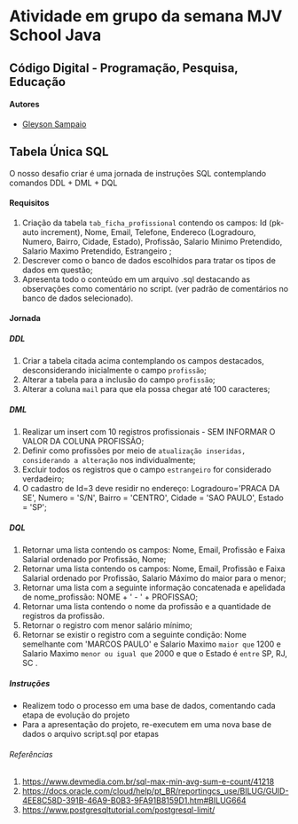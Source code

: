 # Atividade em grupo da semana MJV School Java

## Código Digital - Programação, Pesquisa, Educação

#### Autores
- [Gleyson Sampaio](https://github.com/glysns)

## Tabela Única SQL
O nosso desafio criar é uma jornada de instruções SQL contemplando comandos DDL + DML + DQL

#### Requisitos
1. Criação da tabela `tab_ficha_profissional` contendo os campos: Id (pk-auto increment), Nome, Email, Telefone, Endereco (Logradouro, Numero, Bairro, Cidade, Estado), Profissão, Salario Minimo Pretendido, Salario Maximo Pretendido, Estrangeiro ;
1. Descrever como o banco de dados escolhidos para tratar os tipos de dados em questão;
1. Apresenta todo o conteúdo em um arquivo .sql destacando as observações como comentário no script. (ver padrão de comentários no banco de dados selecionado).

#### Jornada

##### DDL

1. Criar a tabela citada acima contemplando os campos destacados, desconsiderando inicialmente o campo `profissão`;
1. Alterar a tabela para a inclusão do campo `profissão`;
1. Alterar a coluna `mail` para que ela possa chegar até 100 caracteres;

##### DML

1. Realizar um insert com 10 registros profissionais - SEM INFORMAR O VALOR DA COLUNA PROFISSÃO;
1. Definir como profissões por meio de `atualização inseridas, considerando a alteração` nos individualmente;
1. Excluir todos os registros que o campo `estrangeiro` for considerado verdadeiro;
1. O cadastro de Id=3 deve residir no endereço: Logradouro='PRACA DA SE', Numero = 'S/N', Bairro = 'CENTRO', Cidade = 'SAO PAULO', Estado = 'SP';

##### DQL

1. Retornar uma lista contendo os campos: Nome, Email, Profissão e Faixa Salarial ordenado por Profissão, Nome;
1. Retornar uma lista contendo os campos: Nome, Email, Profissão e Faixa Salarial ordenado por Profissão, Salario Máximo do maior para o menor;
1. Retornar uma lista com a seguinte informação concatenada e apelidada de nome_profissão: NOME + ' - ' + PROFISSAO;
1. Retornar uma lista contendo o nome da profissão e a quantidade de registros da profissão.
1. Retornar o registro com menor salário mínimo;
1. Retornar se existir o registro com a seguinte condição: Nome semelhante com 'MARCOS PAULO' e Salario Maximo `maior que` 1200 e Salario Maximo `menor ou igual que` 2000 e que o Estado é `entre` SP, RJ, SC .

##### Instruções

- Realizem todo o processo em uma base de dados, comentando cada etapa de evolução do projeto
- Para a apresentação do projeto, re-executem em uma nova base de dados o arquivo script.sql por etapas


###### Referências

1. https://www.devmedia.com.br/sql-max-min-avg-sum-e-count/41218
1. https://docs.oracle.com/cloud/help/pt_BR/reportingcs_use/BILUG/GUID-4EE8C58D-391B-46A9-B0B3-9FA91B8159D1.htm#BILUG664
1. https://www.postgresqltutorial.com/postgresql-limit/
